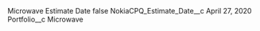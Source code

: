 <?xml version="1.0" encoding="UTF-8"?>
<CustomMetadata xmlns="http://soap.sforce.com/2006/04/metadata" xmlns:xsi="http://www.w3.org/2001/XMLSchema-instance" xmlns:xsd="http://www.w3.org/2001/XMLSchema">
    <label>Microwave Estimate Date</label>
    <protected>false</protected>
    <values>
        <field>NokiaCPQ_Estimate_Date__c</field>
        <value xsi:type="xsd:string">April 27, 2020</value>
    </values>
    <values>
        <field>Portfolio__c</field>
        <value xsi:type="xsd:string">Microwave</value>
    </values>
</CustomMetadata>

